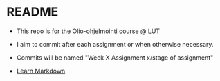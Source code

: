 # README #

* This repo is for the Olio-ohjelmointi course @ LUT

* I aim to commit after each assignment or when otherwise necessary.

* Commits will be named "Week X Assignment x/stage of assignment"






* [Learn Markdown](https://bitbucket.org/tutorials/markdowndemo)